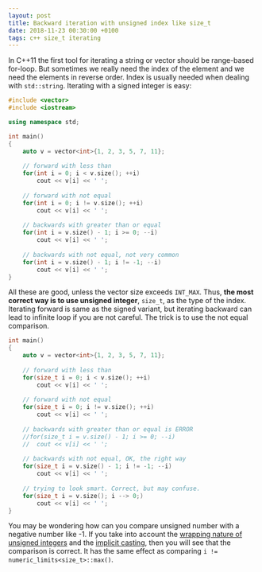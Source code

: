 ```yaml
---
layout: post
title: Backward iteration with unsigned index like size_t
date: 2018-11-23 00:30:00 +0100
tags: c++ size_t iterating
---
```


In C++11 the first tool for iterating a string or vector should be range-based
for-loop. But sometimes we really need the index of the element and we need 
the elements in reverse order. Index is usually needed when dealing with
`std::string`. Iterating with a signed integer is easy:

```cpp
#include <vector>
#include <iostream>

using namespace std;

int main()
{
	auto v = vector<int>{1, 2, 3, 5, 7, 11};
	
	// forward with less than
	for(int i = 0; i < v.size(); ++i)
		cout << v[i] << ' ';
	
	// forward with not equal
	for(int i = 0; i != v.size(); ++i)
		cout << v[i] << ' ';
	
	// backwards with greater than or equal
	for(int i = v.size() - 1; i >= 0; --i)
		cout << v[i] << ' ';
	
	// backwards with not equal, not very common
	for(int i = v.size() - 1; i != -1; --i)
		cout << v[i] << ' ';
}
```

All these are good, unless the vector size exceeds `INT_MAX`. Thus, **the most
correct way is to use unsigned integer**, `size_t`, as the type of the index.
Iterating forward is same as the signed variant, but iterating backward can lead
to infinite loop if you are not careful. The trick is to use the not equal
comparison.

```cpp
int main()
{
	auto v = vector<int>{1, 2, 3, 5, 7, 11};
	
	// forward with less than
	for(size_t i = 0; i < v.size(); ++i)
		cout << v[i] << ' ';
	
	// forward with not equal
	for(size_t i = 0; i != v.size(); ++i)
		cout << v[i] << ' ';
	
	// backwards with greater than or equal is ERROR
	//for(size_t i = v.size() - 1; i >= 0; --i)
	//	cout << v[i] << ' ';
	
	// backwards with not equal, OK, the right way
	for(size_t i = v.size() - 1; i != -1; --i)
		cout << v[i] << ' ';
		
	// trying to look smart. Correct, but may confuse.
	for(size_t i = v.size(); i --> 0;)
		cout << v[i] << ' ';
}
```

You may be wondering how can you compare unsigned number with a negative number
like -1. If you take into account the [wrapping nature of unsigned integers][1]
and the [implicit casting][2], then you will see that the comparison is correct.
It has the same effect as comparing `i != numeric_limits<size_t>::max()`.

[1]: https://en.cppreference.com/w/cpp/language/operator_arithmetic#Overflows
[2]: https://en.cppreference.com/w/cpp/language/operator_arithmetic#Conversions
